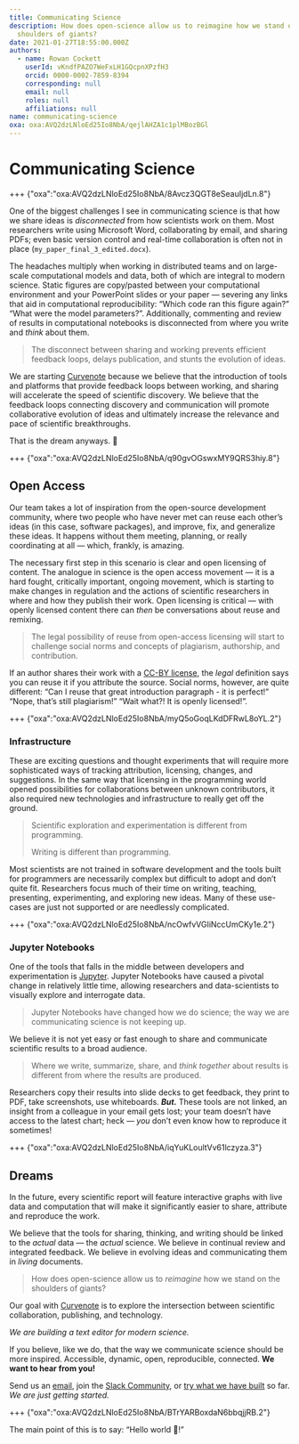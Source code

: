 ```yaml
---
title: Communicating Science
description: How does open-science allow us to reimagine how we stand on the
  shoulders of giants?
date: 2021-01-27T18:55:00.000Z
authors:
  - name: Rowan Cockett
    userId: vKndfPAZO7WeFxLH1GQcpnXPzfH3
    orcid: 0000-0002-7859-8394
    corresponding: null
    email: null
    roles: null
    affiliations: null
name: communicating-science
oxa: oxa:AVQ2dzLNloEd25Io8NbA/qejlAHZA1c1plMBozBGl
---
```


# Communicating Science

+++ {"oxa":"oxa:AVQ2dzLNloEd25Io8NbA/8Avcz3QGT8eSeauIjdLn.8"}

One of the biggest challenges I see in communicating science is that how we share ideas is *disconnected* from how scientists work on them. Most researchers write using Microsoft Word, collaborating by email, and sharing PDFs; even basic version control and real-time collaboration is often not in place (`my_paper_final_3_edited.docx`).

The headaches multiply when working in distributed teams and on large-scale computational models and data, both of which are integral to modern science. Static figures are copy/pasted between your computational environment and your PowerPoint slides or your paper — severing any links that aid in computational reproducibility: “Which code ran this figure again?” “What were the model parameters?”. Additionally, commenting and review of results in computational notebooks is disconnected from where you write and *think* about them.

> The disconnect between sharing and working prevents efficient feedback loops, delays publication, and stunts the evolution of ideas.

We are starting [Curvenote](http://curvenote.com/) because we believe that the introduction of tools and platforms that provide feedback loops between working, and sharing will accelerate the speed of scientific discovery. We believe that the feedback loops connecting discovery and communication will promote collaborative evolution of ideas and ultimately increase the relevance and pace of scientific breakthroughs.

That is the dream anyways. 🙂

+++ {"oxa":"oxa:AVQ2dzLNloEd25Io8NbA/q90gvOGswxMY9QRS3hiy.8"}

## Open Access

Our team takes a lot of inspiration from the open-source development community, where two people who have never met can reuse each other’s ideas (in this case, software packages), and improve, fix, and generalize these ideas. It happens without them meeting, planning, or really coordinating at all — which, frankly, is amazing.

The necessary first step in this scenario is clear and open licensing of content. The analogue in science is the open access movement — it is a hard fought, critically important, ongoing movement, which is starting to make changes in regulation and the actions of scientific researchers in where and how they publish their work. Open licensing is critical — with openly licensed content there can *then* be conversations about reuse and remixing.

> The legal possibility of reuse from open-access licensing will start to challenge social norms and concepts of plagiarism, authorship, and contribution.

If an author shares their work with a [CC-BY license](https://creativecommons.org/licenses/by/2.0/), the *legal* definition says you can reuse it if you attribute the source. Social norms, however, are quite different: “Can I reuse that great introduction paragraph - it is perfect!” “Nope, that’s still plagiarism!” “Wait what?! It is openly licensed!”.

+++ {"oxa":"oxa:AVQ2dzLNloEd25Io8NbA/myQ5oGoqLKdDFRwL8oYL.2"}

### Infrastructure

These are exciting questions and thought experiments that will require more sophisticated ways of tracking attribution, licensing, changes, and suggestions. In the same way that licensing in the programming world opened possibilities for collaborations between unknown contributors, it also required new technologies and infrastructure to really get off the ground.

> Scientific exploration and experimentation is different from programming.
>
> Writing is different than programming.

Most scientists are not trained in software development and the tools built for programmers are necessarily complex but difficult to adopt and don’t quite fit. Researchers focus much of their time on writing, teaching, presenting, experimenting, and exploring new ideas. Many of these use-cases are just not supported or are needlessly complicated.

+++ {"oxa":"oxa:AVQ2dzLNloEd25Io8NbA/ncOwfvVGIiNccUmCKy1e.2"}

### Jupyter Notebooks

One of the tools that falls in the middle between developers and experimentation is [Jupyter](https://jupyter.org/). Jupyter Notebooks have caused a pivotal change in relatively little time, allowing researchers and data-scientists to visually explore and interrogate data.

> Jupyter Notebooks have changed how we do science; the way we are communicating science is not keeping up.

We believe it is not yet easy or fast enough to share and communicate scientific results to a broad audience.

> Where we write, summarize, share, and *think together* about results is different from where the results are produced.

Researchers copy their results into slide decks to get feedback, they print to PDF, take screenshots, use whiteboards. ***But.*** These tools are not linked, an insight from a colleague in your email gets lost; your team doesn’t have access to the latest chart; heck — *you* don’t even know how to reproduce it sometimes!

+++ {"oxa":"oxa:AVQ2dzLNloEd25Io8NbA/iqYuKLoultVv61lczyza.3"}

## Dreams

In the future, every scientific report will feature interactive graphs with live data and computation that will make it significantly easier to share, attribute and reproduce the work.

We believe that the tools for sharing, thinking, and writing should be linked to the *actual* data — the *actual* science. We believe in continual review and integrated feedback. We believe in evolving ideas and communicating them in *living* documents.

> How does open-science allow us to *reimagine* how we stand on the shoulders of giants?

Our goal with [Curvenote](https://curvenote.com) is to explore the intersection between scientific collaboration, publishing, and technology.

*We are building a text editor for modern science.*

If you believe, like we do, that the way we communicate science should be more inspired. Accessible, dynamic, open, reproducible, connected. **We want to hear from you!**

Send us an [email](mailto:hi@curvenote.com), join the [Slack Community](https://slack.curvenote.dev/), or [try what we have built](https://curvenote.com) so far. *We are just getting started.*

+++ {"oxa":"oxa:AVQ2dzLNloEd25Io8NbA/BTrYARBoxdaN6bbqjjRB.2"}

The main point of this is to say: “Hello world 👋!”

